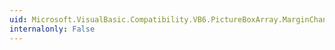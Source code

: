 ```yaml
---
uid: Microsoft.VisualBasic.Compatibility.VB6.PictureBoxArray.MarginChanged
internalonly: False
---
```

